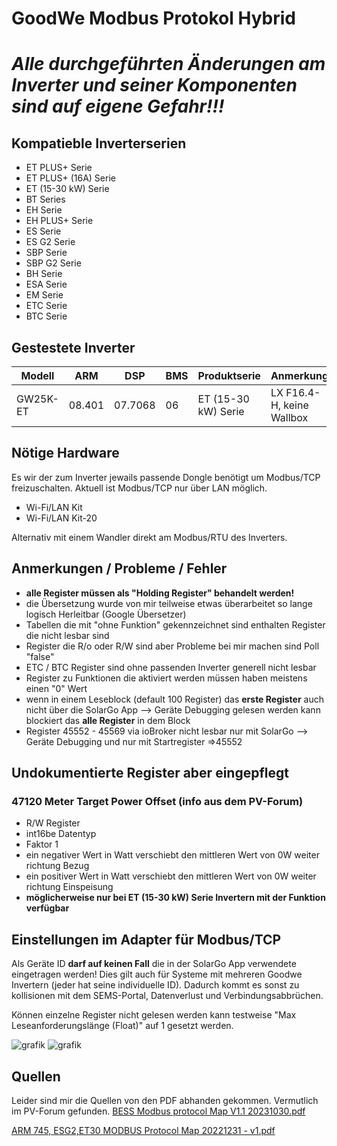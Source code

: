 # GoodWe Modbus Protokol Hybrid

# *Alle durchgeführten Änderungen am Inverter und seiner Komponenten sind auf eigene Gefahr!!!*

## Kompatieble Inverterserien
- ET PLUS+ Serie
- ET PLUS+ (16A) Serie
- ET (15-30 kW) Serie
- BT Series
- EH Serie
- EH PLUS+ Serie
- ES Serie
- ES G2 Serie
- SBP Serie
- SBP G2 Serie
- BH Serie
- ESA Serie
- EM Serie
- ETC Serie
- BTC Serie

## Gestestete Inverter

|Modell        |ARM       |DSP       |BMS       |Produktserie         |Anmerkung                  |
|--------------|----------|----------|----------|---------------------|---------------------------|
|GW25K-ET      |08.401    |07.7068   |06        |ET (15-30 kW) Serie  |LX F16.4-H, keine Wallbox  |

## Nötige Hardware

Es wir der zum Inverter jewails passende Dongle benötigt um Modbus/TCP freizuschalten. Aktuell ist Modbus/TCP nur über LAN möglich.

- Wi-Fi/LAN Kit
- Wi-Fi/LAN Kit-20

Alternativ mit einem Wandler direkt am Modbus/RTU des Inverters.

## Anmerkungen / Probleme / Fehler
- **alle Register müssen als "Holding Register" behandelt werden!**
- die Übersetzung wurde von mir teilweise etwas überarbeitet so lange logisch Herleitbar (Google Übersetzer)
- Tabellen die mit "ohne Funktion" gekennzeichnet sind enthalten Register die nicht lesbar sind
- Register die R/o oder R/W sind aber Probleme bei mir machen sind Poll "false"
- ETC / BTC Register sind ohne passenden Inverter generell nicht lesbar
- Register zu Funktionen die aktiviert werden müssen haben meistens einen "0" Wert
- wenn in einem Leseblock (default 100 Register) das **erste Register** auch nicht über die SolarGo App --> Geräte Debugging gelesen werden kann blockiert das **alle Register** in dem Block
- Register 45552 - 45569 via ioBroker nicht lesbar nur mit SolarGo --> Geräte Debugging und nur mit Startregister =>45552

## Undokumentierte Register aber eingepflegt

### 47120 Meter Target Power Offset (info aus dem PV-Forum)
- R/W Register
- int16be Datentyp
- Faktor 1
- ein negativer Wert in Watt verschiebt den mittleren Wert von 0W weiter richtung Bezug
- ein positiver Wert in Watt verschiebt den mittleren Wert von 0W weiter richtung Einspeisung
- **möglicherweise nur bei ET (15-30 kW) Serie Invertern mit der Funktion verfügbar**

## Einstellungen im Adapter für Modbus/TCP
Als Geräte ID **darf auf keinen Fall** die in der SolarGo App verwendete eingetragen werden! Dies gilt auch für Systeme mit mehreren Goodwe Invertern (jeder hat seine individuelle ID). Dadurch kommt es sonst zu kollisionen mit dem SEMS-Portal, Datenverlust und Verbindungsabbrüchen.

Können einzelne Register nicht gelesen werden kann testweise "Max Leseanforderungslänge (Float)" auf 1 gesetzt werden.

![grafik](https://github.com/user-attachments/assets/8b54363c-555c-4620-a2d2-c542ff79c4dc)
 ![grafik](https://github.com/user-attachments/assets/a59337ea-a4b5-4454-9d30-c204fda12c73)

## Quellen
Leider sind mir die Quellen von den PDF abhanden gekommen. Vermutlich im PV-Forum gefunden.
[BESS Modbus protocol Map V1.1 20231030.pdf](https://github.com/user-attachments/files/17229994/BESS.Modbus.protocol.Map.V1.1.20231030.pdf)

[ARM 745, ESG2,ET30 MODBUS Protocol Map 20221231 - v1.pdf](https://github.com/user-attachments/files/17234759/ARM.745.ESG2.ET30.MODBUS.Protocol.Map.20221231.-.v1.pdf)
